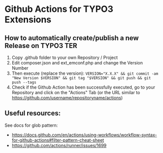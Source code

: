 # Github Actions for TYPO3 Extensions

## How to automatically create/publish a new Release on TYPO3 TER
1. Copy .github folder to your own Repository / Project
2. Edit composer.json and ext_emconf.php and change the Version Number
3. Then execute (replace the version): `VERSION="X.X.X" && git commit -am "New Version $VERSION" && git tag "$VERSION" && git push && git push --tags`
4. Check if the Github Action has been successfully executed, go to your Repository and click on the "Actions" Tab (or the URL similar to https://github.com/username/repositoryname/actions)

## Useful resources: 
See docs for glob pattern: 

- https://docs.github.com/en/actions/using-workflows/workflow-syntax-for-github-actions#filter-pattern-cheat-sheet
- https://github.com/actions/runner/issues/1699
